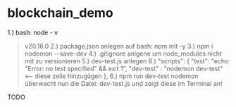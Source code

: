 # blockchain_demo

1.) bash: node - v
> v20.16.0
2.) package.json anlegen auf bash: npm init -y
3.) npm i nodemon --save-dev
4.) .gitignore anlgene um node_modules nicht mit zu versionieren
5.) dev-test.js anlegen
6.) "scripts": {
    "test": "echo \"Error: no test specified\" && exit 1",
    "dev-test" : "nodemon dev-test" <-- diese zeile hinzugügen
  },
6.) npm run dev-test 
> nodemon überwacht nun die Datei: dev-test.js und zeigt diese im Terminal an!



TODO
